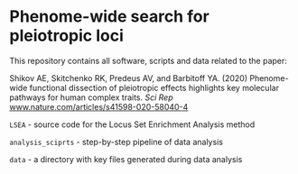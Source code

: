 # Phenome-wide search for pleiotropic loci

This repository contains all software, scripts and data related to the paper:

Shikov AE, Skitchenko RK, Predeus AV, and Barbitoff YA. (2020) Phenome-wide functional dissection of pleiotropic effects highlights key molecular pathways for human complex traits. *Sci Rep* www.nature.com/articles/s41598-020-58040-4

`LSEA` - source code for the Locus Set Enrichment Analysis method

`analysis_sciprts` - step-by-step pipeline of data analysis

`data` - a directory with key files generated during data analysis
